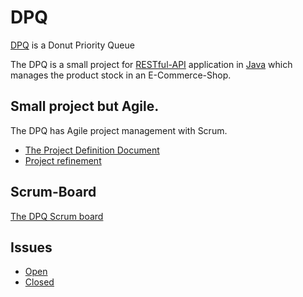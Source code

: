 # DPQ
[DPQ](https://github.com/ShmuelMofrad/dpq) is a Donut Priority Queue

The DPQ is a small project for [RESTful-API](https://en.wikipedia.org/wiki/Representational_state_transfer) application in [Java](https://en.wikipedia.org/wiki/Java_(programming_language)) which manages the product stock in an E-Commerce-Shop.

## Small project but Agile.

The DPQ has Agile project management with Scrum.

- [The Project Definition Document](./docs/DPQ_Project_Definition.md)
- [Project refinement](./docs/DPQ-Refinement.md)

## Scrum-Board

[The DPQ Scrum board](https://github.com/users/ShmuelMofrad/projects/4)


## Issues

 - [Open](https://github.com/ShmuelMofrad/dpq/issues)
 - [Closed](https://github.com/ShmuelMofrad/dpq/issues?q=is%3Aissue+is%3Aclosed)